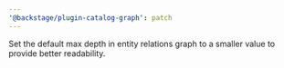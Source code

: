 ```yaml
---
'@backstage/plugin-catalog-graph': patch
---
```


Set the default max depth in entity relations graph to a smaller value to provide better readability.
